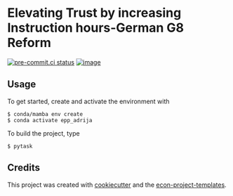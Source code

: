# Elevating Trust by increasing Instruction hours-German G8 Reform 


[![pre-commit.ci status](https://results.pre-commit.ci/badge/github/s6adroyy/epp_adrija/main.svg)](https://results.pre-commit.ci/latest/github/s6adroyy/epp_adrija/main)
[![image](https://img.shields.io/badge/code%20style-black-000000.svg)](https://github.com/psf/black)

## Usage

To get started, create and activate the environment with

```console
$ conda/mamba env create
$ conda activate epp_adrija
```

To build the project, type

```console
$ pytask
```

## Credits

This project was created with [cookiecutter](https://github.com/audreyr/cookiecutter)
and the
[econ-project-templates](https://github.com/OpenSourceEconomics/econ-project-templates).
